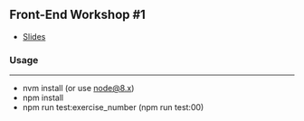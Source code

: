 Front-End Workshop #1
----

- [Slides](http://slides.com/robertberetka/jstech-17-19-20-21-23-29/fullscreen)

### Usage
----
- nvm install (or use node@8.x)
- npm install
- npm run test:exercise_number (npm run test:00)

